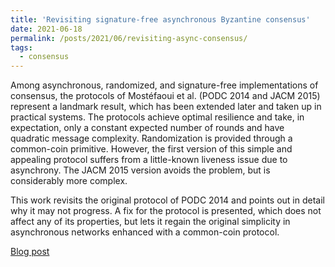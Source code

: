 ```yaml
---
title: 'Revisiting signature-free asynchronous Byzantine consensus'
date: 2021-06-18
permalink: /posts/2021/06/revisiting-async-consensus/
tags:
  - consensus
---
```


Among asynchronous, randomized, and signature-free implementations of consensus, the protocols of Mostéfaoui et al. (PODC 2014 and JACM 2015) represent a landmark result, which has been extended later and taken up in practical systems. The protocols achieve optimal resilience and take, in expectation, only a constant expected number of rounds and have quadratic message complexity. Randomization is provided through a common-coin primitive. However, the first version of this simple and appealing protocol suffers from a little-known liveness issue due to asynchrony. The JACM 2015 version avoids the problem, but is considerably more complex.

This work revisits the original protocol of PODC 2014 and points out in detail why it may not progress. A fix for the protocol is presented, which does not affect any of its properties, but lets it regain the original simplicity in asynchronous networks enhanced with a common-coin protocol.

[Blog post](https://cryptobern.github.io/revisiting/)

